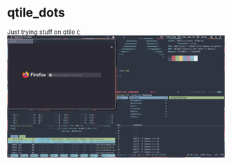 # qtile_dots
Just trying stuff on qtile (:
![alt text](https://github.com/vi3us/qtile_dots/blob/main/qtile-dots-screenshots/2023-11-28_14%3A11%3A22.jpg)
